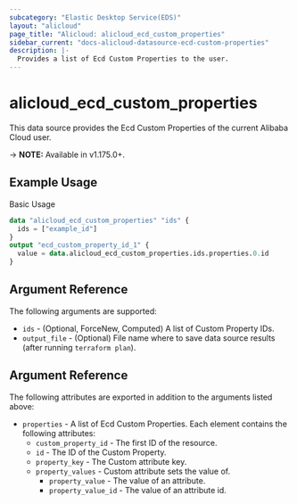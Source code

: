 ```yaml
---
subcategory: "Elastic Desktop Service(EDS)"
layout: "alicloud"
page_title: "Alicloud: alicloud_ecd_custom_properties"
sidebar_current: "docs-alicloud-datasource-ecd-custom-properties"
description: |-
  Provides a list of Ecd Custom Properties to the user.
---
```


# alicloud\_ecd\_custom\_properties

This data source provides the Ecd Custom Properties of the current Alibaba Cloud user.

-> **NOTE:** Available in v1.175.0+.

## Example Usage

Basic Usage

```terraform
data "alicloud_ecd_custom_properties" "ids" {
  ids = ["example_id"]
}
output "ecd_custom_property_id_1" {
  value = data.alicloud_ecd_custom_properties.ids.properties.0.id
}
```

## Argument Reference

The following arguments are supported:

* `ids` - (Optional, ForceNew, Computed)  A list of Custom Property IDs.
* `output_file` - (Optional) File name where to save data source results (after running `terraform plan`).

## Argument Reference

The following attributes are exported in addition to the arguments listed above:

* `properties` - A list of Ecd Custom Properties. Each element contains the following attributes:
	* `custom_property_id` - The first ID of the resource.
	* `id` - The ID of the Custom Property.
	* `property_key` - The Custom attribute key.
	* `property_values` - Custom attribute sets the value of.
		* `property_value` - The value of an attribute.
		* `property_value_id` - The value of an attribute id.